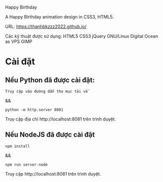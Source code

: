 Happy Birthday

A Happy Birthday animation design in CSS3, HTML5.

URL: https://thanhbkzzz2022.github.io/

Các kỹ thuật được sử dụng: HTML5 CSS3 jQuery  GNU/Linux Digital Ocean as VPS GIMP

# Cài đặt

## Nếu Python đã được cài đặt:
```
Truy cập vào đường dẫn thư mục tải về
```

&& 

```
python -m http.server 8081
```

Truy cập địa chỉ http://localhost:8081 trên trình duyệt.

## Nếu NodeJS đã được cài đặt
```
npm install
```
&&

```
npm run server-node
```
Truy cập http://localhost:8081 trên trình duyệt.

